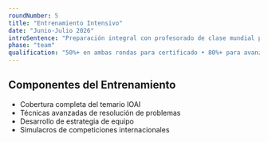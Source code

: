 ```yaml
---
roundNumber: 5
title: "Entrenamiento Intensivo"
date: "Junio-Julio 2026"
introSentence: "Preparación integral con profesorado de clase mundial para dominar los estándares de competición IOAI."
phase: "team"
qualification: "50%+ en ambas rondas para certificado • 80%+ para avanzar al Ciclo Preparatorio"
---
```


## Componentes del Entrenamiento

- Cobertura completa del temario IOAI
- Técnicas avanzadas de resolución de problemas
- Desarrollo de estrategia de equipo
- Simulacros de competiciones internacionales